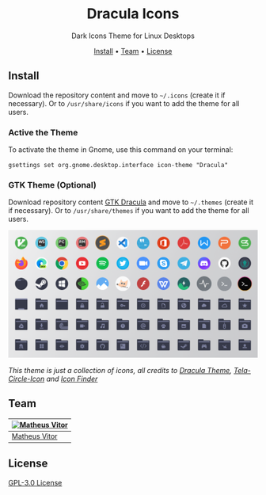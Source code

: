 <h1 align="center">
  Dracula Icons
  <br>
</h1>

<p align="center">
  Dark Icons Theme for Linux Desktops
</p>

<p align="center">
  <a href="#instalação">Install</a> •
  <a href="#time">Team</a> •
  <a href="#licença">License</a>
</p>

## Install
Download the repository content and move to `~/.icons` (create it if necessary). Or to `/usr/share/icons` if you want to add the theme for all users.

### Active the Theme
To activate the theme in Gnome, use this command on your terminal:
```
gsettings set org.gnome.desktop.interface icon-theme "Dracula"
```

### GTK Theme (Optional)
Download repository content [GTK Dracula](https://github.com/matheuuus/dracula-theme) and move to `~/.themes` (create it if necessary). Or to `/usr/share/themes` if you want to add the theme for all users.

<img alt="preview" src="./Preview.png">

*This theme is just a collection of icons, all credits to [Dracula Theme](https://draculatheme.com), [Tela-Circle-Icon](https://github.com/vinceliuice/Tela-circle-icon-theme) and [Icon Finder](https://www.iconfinder.com/)*
## Team

[![Matheus Vitor](https://avatars0.githubusercontent.com/u/77175088?v=3&s=70)](https://github.com/matheuuus) | 
--- | 
[Matheus Vitor](https://github.com/matheuuus) | 

## License

[GPL-3.0 License](./LICENSE.md)